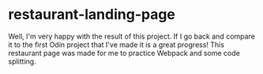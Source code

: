 # restaurant-landing-page

Well, I'm very happy with the result of this project. If I go back and compare it to the first Odin project that I've made it is a great progress!
This restaurant page was made for me to practice Webpack and some code splitting.